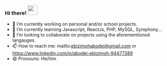 ### Hi there! <img src="https://raw.githubusercontent.com/EbizimohAbodei/EbizimohAbodei/master/wave.gif" width="30px">

<!--
**EbizimohAbodei/EbizimohAbodei** is a ✨ _special_ ✨ repository because its `README.md` (this file) appears on your GitHub profile.

Here are some ideas to get you started:

-->

- 🔭 I’m currently working on personal and/or school projects.
- 🌱 I’m currently learning Javascript, ReactJs, PHP, MySQL, Symphony...
- 👯 I’m looking to collaborate on projects using the aforementioned langauges.
- 📫 How to reach me: mailto:ebizimohabodei@gmail.com or https://www.linkedin.com/in/abodei-ebizimoh-94477389
- 😄 Pronouns: He/him

